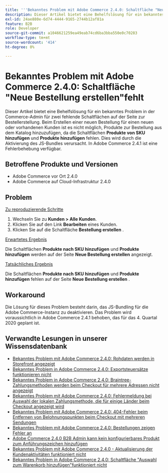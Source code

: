 ```yaml
---
title: '''Bekanntes Problem mit Adobe Commerce 2.4.0: Schaltfläche "Neues Sortiment erstellen"fehlt'
description: Dieser Artikel bietet eine Behelfslösung für ein bekanntes Problem in der Commerce-Admin für zwei fehlende Schaltflächen auf der Seite zur Bestellerstellung. Beim Erstellen einer neuen Bestellung für einen neuen oder vorhandenen Kunden ist es nicht möglich, Produkte zur Bestellung aus dem Katalog hinzuzufügen, da die Schaltflächen **Produkte über SKU hinzufügen** und **Produkte hinzufügen** fehlen. Dies wird durch die Aktivierung des JS-Bundles verursacht. In Adobe Commerce 2.4.1 ist eine Fehlerbehebung verfügbar.
exl-id: 24ae880e-6d74-4444-9165-2744b12af81a
feature: B2B
role: Developer
source-git-commit: a1046621259ea49eab74cd6ba3bba550e0c70283
workflow-type: tm+mt
source-wordcount: '414'
ht-degree: 0%

---
```


# Bekanntes Problem mit Adobe Commerce 2.4.0: Schaltfläche &quot;Neue Bestellung erstellen&quot;fehlt

Dieser Artikel bietet eine Behelfslösung für ein bekanntes Problem in der Commerce-Admin für zwei fehlende Schaltflächen auf der Seite zur Bestellerstellung. Beim Erstellen einer neuen Bestellung für einen neuen oder vorhandenen Kunden ist es nicht möglich, Produkte zur Bestellung aus dem Katalog hinzuzufügen, da die Schaltflächen **Produkte von SKU hinzufügen** und **Produkte hinzufügen** fehlen. Dies wird durch die Aktivierung des JS-Bundles verursacht. In Adobe Commerce 2.4.1 ist eine Fehlerbehebung verfügbar.

## Betroffene Produkte und Versionen

* Adobe Commerce vor Ort 2.4.0
* Adobe Commerce auf Cloud-Infrastruktur 2.4.0

## Problem

<u>Zu reproduzierende Schritte</u>

1. Wechseln Sie zu **Kunden > Alle Kunden**.
1. Klicken Sie auf den Link **Bearbeiten** eines Kunden.
1. Klicken Sie auf die Schaltfläche **Bestellung erstellen** .

<u>Erwartetes Ergebnis</u>

Die Schaltflächen **Produkte nach SKU hinzufügen** und **Produkte hinzufügen** werden auf der Seite **Neue Bestellung erstellen** angezeigt.

<u>Tatsächliches Ergebnis</u>

Die Schaltflächen **Produkte nach SKU hinzufügen** und **Produkte hinzufügen** fehlen auf der Seite **Neue Bestellung erstellen** .

## Workaround

Die Lösung für dieses Problem besteht darin, das JS-Bundling für die Adobe Commerce-Instanz zu deaktivieren. Das Problem wird voraussichtlich in Adobe Commerce 2.4.1 behoben, das für das 4. Quartal 2020 geplant ist.

## Verwandte Lesungen in unserer Wissensdatenbank

* [Bekanntes Problem mit Adobe Commerce 2.4.0: Rohdaten werden in Storefront angezeigt](/help/troubleshooting/storefront/magento-2-4-0-issue-storefront-raw-message-data-display.md)
* [Bekanntes Problem in Adobe Commerce 2.4.0: Exportsteuersätze funktionieren nicht](/help/troubleshooting/miscellaneous/magento-2-4-0-known-issue-export-tax-rates-does-not-work.md)
* [Bekanntes Problem in Adobe Commerce 2.4.0: Braintree-Zahlungsmethoden werden beim Checkout für mehrere Adressen nicht angezeigt](/help/troubleshooting/payments/magento-2-4-0-braintree-not-in-multiple-addresses-checkout.md)
* [Bekanntes Problem mit Adobe Commerce 2.4.0: Fehlermeldung bei Auswahl der lokalen Zahlungsmethode, die für einige Länder beim Checkout angezeigt wird](/help/troubleshooting/payments/magento-2-4-0-checkout-error-selecting-local-payments.md)
* [Bekanntes Problem mit Adobe Commerce 2.4.0: 404-Fehler beim Entfernen von Belohnungspunkten beim Checkout mit mehreren Sendungen](/help/troubleshooting/storefront/magento-2-4-0-404-error-removing-rewards-points-on-multi-shipping-checkout.md)
* [Bekanntes Problem mit Adobe Commerce 2.4.0: Bestellungen zeigen Fehler an](/help/troubleshooting/storefront/magento-2-4-0-known-issue-orders-display-error.md)
* [Adobe Commerce 2.4.0 B2B Admin kann kein konfigurierbares Produkt zum Anführungszeichen hinzufügen](/help/troubleshooting/miscellaneous/magento-2-4-0-b2b-admin-can-t-add-configurable-product-to-quote.md)
* [Bekanntes Problem mit Adobe Commerce 2.4.0 - Aktualisierung der Kundenaktivitäten funktioniert nicht](/help/troubleshooting/miscellaneous/magento-2-4-0-refresh-on-customer-activities-does-not-work.md)
* [Bekanntes Problem in Adobe Commerce 2.4.0: Schaltfläche &quot;Auswahl zum Warenkorb hinzufügen&quot;funktioniert nicht](/help/troubleshooting/miscellaneous/magento-2-4-0-add-selections-to-my-cart-does-not-work.md)
